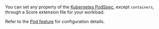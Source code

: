 You can set any property of the [Kubernetes PodSpec](https://kubernetes.io/docs/reference/kubernetes-api/workload-resources/pod-v1/#PodSpec), except `containers`, through a Score extension file for your workload.

Refer to the [Pod feature](https://developer.humanitec.com/integration-and-extensions/workload-profiles/features/#humanitecpod) for configuration details.